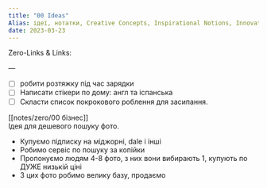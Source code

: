 ```yaml
---
title: "00 Ideas"
Alias: ідеї, нотатки, Creative Concepts, Inspirational Notions, Innovative Thoughts
date: 2023-03-23  
---
```

Zero-Links & Links:  


—  
- [ ] робити розтяжку під час зарядки
- [ ] Написати стікери по дому: англ та іспанська
- [ ] Скласти список покрокового роблення для засипання.

[[notes/zero/00 бізнес]]  
Ідея для дешевого пошуку фото.
- Купуємо підписку на міджорні, dale і інші
- Робимо сервіс по пошуку за копійки
- Пропонуємо людям 4-8 фото, з них вони вибирають 1, купують по ДУЖЕ низькій ціні
- З цих фото робимо велику базу, продаємо

